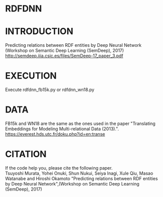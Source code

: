 # RDFDNN
# INTRODUCTION
Predicting relations between RDF entities by Deep Neural Network (Workshop on Semantic Deep Learning (SemDeep), 2017)  
http://semdeep.iiia.csic.es/files/SemDeep-17_paper_3.pdf


# EXECUTION
Execute rdfdnn_fb15k.py or rdfdnn_wn18.py


# DATA
FB15k and WN18 are the same as the ones used in the paper "Translating Embeddings for Modeling Multi-relational Data (2013).".  
https://everest.hds.utc.fr/doku.php?id=en:transe


# CITATION
If the code help you, please cite the following paper.  
Tsuyoshi Murata, Yohei Onuki, Shun Nukui, Seiya Inagi, Xule Qiu, Masao Watanabe and Hiroshi Okamoto "Predicting relations between RDF entities by Deep Neural Network",(Workshop on Semantic Deep Learning (SemDeep), 2017)

